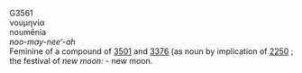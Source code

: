 G3561  
νουμηνία  
noumēnia  
*noo-may-nee‘-ah*  
Feminine of a compound of [3501](g3501) and [3376](g3376) (as noun by
implication of [2250](g2250) ; the festival of *new* *moon:* - new
moon.  
